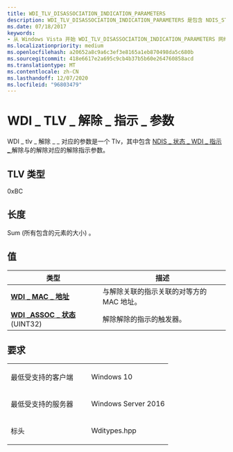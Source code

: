 ```yaml
---
title: WDI_TLV_DISASSOCIATION_INDICATION_PARAMETERS
description: WDI_TLV_DISASSOCIATION_INDICATION_PARAMETERS 是包含 NDIS_STATUS_WDI_INDICATION_DISASSOCIATION 的解除对应参数的 TLV。
ms.date: 07/18/2017
keywords:
- 从 Windows Vista 开始 WDI_TLV_DISASSOCIATION_INDICATION_PARAMETERS 网络驱动程序
ms.localizationpriority: medium
ms.openlocfilehash: a20652a8c9a6c3ef3e8165a1eb870498da5c680b
ms.sourcegitcommit: 418e6617e2a695c9cb4b37b5b60e264760858acd
ms.translationtype: MT
ms.contentlocale: zh-CN
ms.lasthandoff: 12/07/2020
ms.locfileid: "96803479"
---
```

# <a name="wdi_tlv_disassociation_indication_parameters"></a>WDI \_ TLV \_ 解除 \_ 指示 \_ 参数


WDI \_ tlv \_ 解除 \_ \_ 对应的参数是一个 Tlv，其中包含 [NDIS \_ 状态 \_ WDI \_ 指示 \_ ](./ndis-status-wdi-indication-disassociation.md)解除与的解除对应的解除指示参数。

## <a name="tlv-type"></a>TLV 类型


0xBC

## <a name="length"></a>长度


Sum (所有包含的元素的大小) 。

## <a name="values"></a>值


| 类型                                                         | 描述                                                                |
|--------------------------------------------------------------|----------------------------------------------------------------------------|
| [**WDI \_ MAC \_ 地址**](/windows-hardware/drivers/ddi/dot11wdi/ns-dot11wdi-_wdi_mac_address)            | 与解除关联的指示关联的对等方的 MAC 地址。 |
| [**WDI \_ASSOC \_ 状态**](/windows-hardware/drivers/ddi/wditypes/ne-wditypes-_wdi_assoc_status) (UINT32)  | 解除解除的指示的触发器。                             |

 

<a name="requirements"></a>要求
------------

<table>
<colgroup>
<col width="50%" />
<col width="50%" />
</colgroup>
<tbody>
<tr class="odd">
<td><p>最低受支持的客户端</p></td>
<td><p>Windows 10</p></td>
</tr>
<tr class="even">
<td><p>最低受支持的服务器</p></td>
<td><p>Windows Server 2016</p></td>
</tr>
<tr class="odd">
<td><p>标头</p></td>
<td>Wditypes.hpp</td>
</tr>
</tbody>
</table>

 

